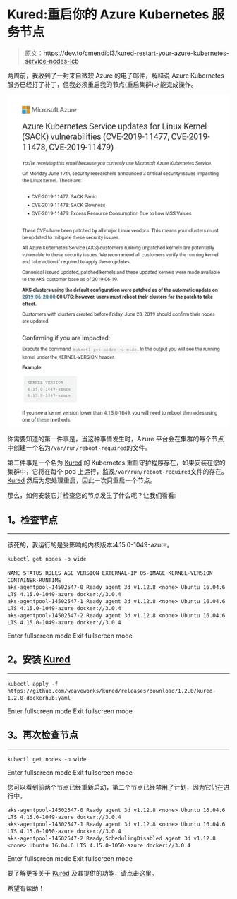# Kured:重启你的 Azure Kubernetes 服务节点

> 原文：<https://dev.to/cmendibl3/kured-restart-your-azure-kubernetes-service-nodes-lcb>

两周前，我收到了一封来自微软 Azure 的电子邮件，解释说 Azure Kubernetes 服务已经打了补丁，但我必须重启我的节点(重启集群)才能完成操作。

[![The Microsoft Azure email explaining that I had to reboot my clusters](img/136b7ac02394fb335d323ed95730277f.png)](https://res.cloudinary.com/practicaldev/image/fetch/s--jwiRPmN2--/c_limit%2Cf_auto%2Cfl_progressive%2Cq_auto%2Cw_880/https://carlos.mendible.com/assets/img/posts/aks_update_kured.png)

你需要知道的第一件事是，当这种事情发生时，Azure 平台会在集群的每个节点中创建一个名为`/var/run/reboot-required`的文件。

第二件事是一个名为 [Kured](https://github.com/weaveworks/kured) 的 Kubernetes 重启守护程序存在，如果安装在您的集群中，它将在每个 pod 上运行，监视`/var/run/reboot-required`文件的存在。 [Kured](https://github.com/weaveworks/kured) 然后为您处理重启，因此一次只重启一个节点。

那么，如何安装它并检查您的节点发生了什么呢？让我们看看:

## 1。检查节点

* * *

该死的，我运行的是受影响的内核版本:4.15.0-1049-azure。

```
kubectl get nodes -o wide

NAME STATUS ROLES AGE VERSION EXTERNAL-IP OS-IMAGE KERNEL-VERSION CONTAINER-RUNTIME
aks-agentpool-14502547-0 Ready agent 3d v1.12.8 <none> Ubuntu 16.04.6 LTS 4.15.0-1049-azure docker://3.0.4
aks-agentpool-14502547-1 Ready agent 3d v1.12.8 <none> Ubuntu 16.04.6 LTS 4.15.0-1049-azure docker://3.0.4
aks-agentpool-14502547-2 Ready agent 3d v1.12.8 <none> Ubuntu 16.04.6 LTS 4.15.0-1049-azure docker://3.0.4 
```

Enter fullscreen mode Exit fullscreen mode

## 2。安装 [Kured](https://github.com/weaveworks/kured)

* * *

```
kubectl apply -f https://github.com/weaveworks/kured/releases/download/1.2.0/kured-1.2.0-dockerhub.yaml 
```

Enter fullscreen mode Exit fullscreen mode

## 3。再次检查节点

* * *

```
kubectl get nodes -o wide 
```

Enter fullscreen mode Exit fullscreen mode

您可以看到前两个节点已经重新启动，第二个节点已经禁用了计划，因为它仍在进行中。

```
aks-agentpool-14502547-0 Ready agent 3d v1.12.8 <none> Ubuntu 16.04.6 LTS 4.15.0-1049-azure docker://3.0.4
aks-agentpool-14502547-1 Ready agent 3d v1.12.8 <none> Ubuntu 16.04.6 LTS 4.15.0-1050-azure docker://3.0.4
aks-agentpool-14502547-2 Ready,SchedulingDisabled agent 3d v1.12.8 <none> Ubuntu 16.04.6 LTS 4.15.0-1050-azure docker://3.0.4 
```

Enter fullscreen mode Exit fullscreen mode

要了解更多关于 [Kured](https://github.com/weaveworks/kured) 及其提供的功能，请点击[这里](https://github.com/weaveworks/kured)。

希望有帮助！